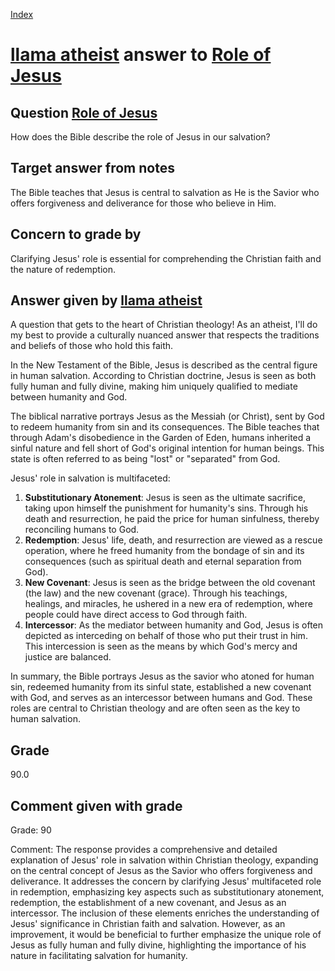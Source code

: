 
[Index](../../index.md)
# [llama atheist](../../answering_models/llama_atheist.md) answer to [Role of Jesus](../../questions/Role_of_Jesus.md)

## Question [Role of Jesus](../../questions/Role_of_Jesus.md)
How does the Bible describe the role of Jesus in our salvation?

## Target answer from notes
The Bible teaches that Jesus is central to salvation as He is the Savior who offers forgiveness and deliverance for those who believe in Him.

## Concern to grade by
Clarifying Jesus' role is essential for comprehending the Christian faith and the nature of redemption.

## Answer given by [llama atheist](../../answering_models/llama_atheist.md)
A question that gets to the heart of Christian theology! As an atheist, I'll do my best to provide a culturally nuanced answer that respects the traditions and beliefs of those who hold this faith.

In the New Testament of the Bible, Jesus is described as the central figure in human salvation. According to Christian doctrine, Jesus is seen as both fully human and fully divine, making him uniquely qualified to mediate between humanity and God.

The biblical narrative portrays Jesus as the Messiah (or Christ), sent by God to redeem humanity from sin and its consequences. The Bible teaches that through Adam's disobedience in the Garden of Eden, humans inherited a sinful nature and fell short of God's original intention for human beings. This state is often referred to as being "lost" or "separated" from God.

Jesus' role in salvation is multifaceted:

1. **Substitutionary Atonement**: Jesus is seen as the ultimate sacrifice, taking upon himself the punishment for humanity's sins. Through his death and resurrection, he paid the price for human sinfulness, thereby reconciling humans to God.
2. **Redemption**: Jesus' life, death, and resurrection are viewed as a rescue operation, where he freed humanity from the bondage of sin and its consequences (such as spiritual death and eternal separation from God).
3. **New Covenant**: Jesus is seen as the bridge between the old covenant (the law) and the new covenant (grace). Through his teachings, healings, and miracles, he ushered in a new era of redemption, where people could have direct access to God through faith.
4. **Intercessor**: As the mediator between humanity and God, Jesus is often depicted as interceding on behalf of those who put their trust in him. This intercession is seen as the means by which God's mercy and justice are balanced.

In summary, the Bible portrays Jesus as the savior who atoned for human sin, redeemed humanity from its sinful state, established a new covenant with God, and serves as an intercessor between humans and God. These roles are central to Christian theology and are often seen as the key to human salvation.

## Grade
90.0

## Comment given with grade
Grade: 90

Comment: The response provides a comprehensive and detailed explanation of Jesus' role in salvation within Christian theology, expanding on the central concept of Jesus as the Savior who offers forgiveness and deliverance. It addresses the concern by clarifying Jesus' multifaceted role in redemption, emphasizing key aspects such as substitutionary atonement, redemption, the establishment of a new covenant, and Jesus as an intercessor. The inclusion of these elements enriches the understanding of Jesus' significance in Christian faith and salvation. However, as an improvement, it would be beneficial to further emphasize the unique role of Jesus as fully human and fully divine, highlighting the importance of his nature in facilitating salvation for humanity.
